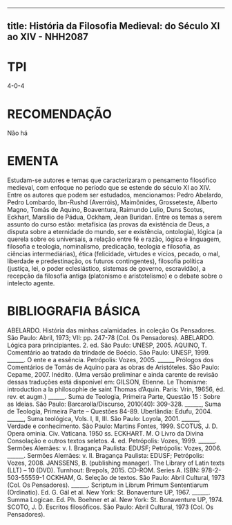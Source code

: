 
---
title: História da Filosofia Medieval: do Século XI ao XIV - NHH2087 
---

# TPI

4-0-4

# RECOMENDAÇÃO

Não há

# EMENTA

Estudam-se autores e temas que caracterizaram o pensamento filosófico medieval, com enfoque no período que se estende do século XI ao XIV. Entre os autores que podem ser estudados, mencionamos: Pedro Abelardo, Pedro Lombardo, Ibn-Rushd (Averróis), Maimônides, Grosseteste, Alberto Magno, Tomás de Aquino, Boaventura, Raimundo Lulio, Duns Scotus, Eckhart, Marsílio de Pádua, Ockham, Jean Buridan. Entre os temas a serem assunto do curso estão: metafísica (as provas da existência de Deus, a disputa sobre a eternidade do mundo, ser e existência, ontologia), lógica (a querela sobre os universais, a relação entre fé e razão, lógica e linguagem, filosofia e teologia, nominalismo, predicação, teologia e filosofia, as ciências intermediárias), ética (felicidade, virtudes e vícios, pecado, o mal, liberdade e predestinação, os futuros contingentes), filosofia política (justiça, lei, o poder eclesiástico, sistemas de governo, escravidão), a recepção da filosofia antiga (platonismo e aristotelismo) e o debate sobre o intelecto agente.

# BIBLIOGRAFIA BÁSICA

ABELARDO. História das minhas calamidades. in coleção Os Pensadores. São Paulo: Abril, 1973; VII: pp. 247-78 (Col. Os Pensadores).
ABELARDO. Lógica para principiantes. 2. ed. São Paulo: UNESP, 2005.
AQUINO, T. Comentário ao tratado da trindade de Boécio. São Paulo: UNESP, 1999.
______. O ente e a essência. Petrópolis: Vozes, 2005.
______ Prólogos dos Comentários de Tomás de Aquino para as obras de Aristóteles. São Paulo: Cepame, 2007. Inédito. (Uma versão preliminar e ainda carente de revisão dessas traduções está disponível em: GILSON, Etienne. Le Thomisme: introduction a la philosophie de saint Thomas d’Aquin. Paris: Vrin, 19656, éd. rev. et augm.)
______. Suma de Teologia, Primeira Parte, Questão 15 : Sobre as Ideias. São Paulo: Barcarolla/Discurso, 2010(40): 309-328.
______, Suma de Teologia, Primeira Parte – Questões 84-89. Uberlândia: Edufu, 2004.
______, Suma teológica, Vols. I, II, III. São Paulo: Loyola, 2001.
______, Verdade e conhecimento. São Paulo: Martins Fontes, 1999. SCOTUS, J. D. Opera ominia. Civ. Vaticana. 1950 ss.
ECKHART. M. O Livro da Divina Consolação e outros textos seletos. 4. ed. Petrópolis: Vozes, 1999.
______. Sermões Alemães: v. I. Bragança Paulista: EDUSF; Petrópolis: Vozes, 2006.
______. Sermões Alemães: v. II. Bragança Paulista: EDUSF; Petrópolis: Vozes, 2008.
JANSSENS, B. (publishing manager). The Library of Latin texts (LLT) – 10 (DVD). Turnhout: Brepols, 2015. CD-ROM. Series A. ISBN: 978-2-503-55559-1
OCKHAM, G. Seleção de textos. São Paulo: Abril Cultural, 1973 (Col. Os Pensadores).
______. Scriptum in Librum Primum Sententiarum (Ordinatio). Ed. G. Gál et al. New York: St. Bonaventure UP, 1967.
______. Summa Logicae. Ed. Ph. Boehner et al. New York: St. Bonaventure UP, 1974.
SCOTO, J. D. Escritos filosóficos. São Paulo: Abril Cultural, 1973 (Col. Os Pensadores).
        